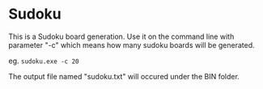 ﻿
# Sudoku

This is a Sudoku board generation. Use it on the command line with parameter "-c" which means how many sudoku boards will be generated.

eg. `sudoku.exe -c 20`

The output file named "sudoku.txt" will occured under the BIN folder.
